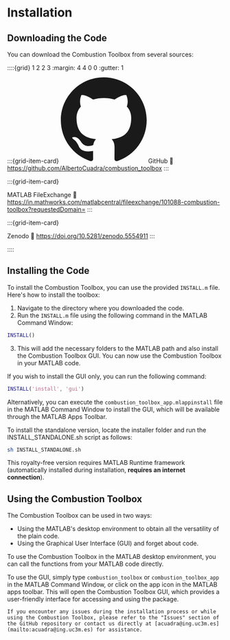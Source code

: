 # Installation

## Downloading the Code

You can download the Combustion Toolbox from several sources:

::::{grid} 1 2 2 3
:margin: 4 4 0 0
:gutter: 1
                
:::{grid-item-card} <svg stroke="currentColor" fill="currentColor" stroke-width="0" viewBox="0 0 16 16" width="200px" height="200px"> <path fill-rule="evenodd" d="M8 0C3.58 0 0 3.58 0 8c0 3.54 2.29 6.53 5.47 7.59.4.07.55-.17.55-.38 0-.19-.01-.82-.01-1.49-2.01.37-2.53-.49-2.69-.94-.09-.23-.48-.94-.82-1.13-.28-.15-.68-.52-.01-.53.63-.01 1.08.58 1.23.82.72 1.21 1.87.87 2.33.66.07-.52.28-.87.51-1.07-1.78-.2-3.64-.89-3.64-3.95 0-.87.31-1.59.82-2.15-.08-.2-.36-1.02.08-2.12 0 0 .67-.21 2.2.82.64-.18 1.32-.27 2-.27.68 0 1.36.09 2 .27 1.53-1.04 2.2-.82 2.2-.82.44 1.1.16 1.92.08 2.12.51.56.82 1.27.82 2.15 0 3.07-1.87 3.75-3.65 3.95.29.25.54.73.54 1.48 0 1.07-.01 1.93-.01 2.2 0 .21.15.46.55.38A8.013 8.013 0 0 0 16 8c0-4.42-3.58-8-8-8z"></path> </svg> GitHub
:link: https://github.com/AlbertoCuadra/combustion_toolbox
:::

:::{grid-item-card} <div class="matlab"></div> MATLAB FileExchange
:link: https://in.mathworks.com/matlabcentral/fileexchange/101088-combustion-toolbox?requestedDomain=
:::

:::{grid-item-card} <div class="zenodo"></div> Zenodo
:link: https://doi.org/10.5281/zenodo.5554911
:::

::::

## Installing the Code

To install the Combustion Toolbox, you can use the provided `INSTALL.m` file. Here's how to install the toolbox:

1. Navigate to the directory where you downloaded the code.
2. Run the `INSTALL.m` file using the following command in the MATLAB Command Window:

```matlab
INSTALL()
```

3. This will add the necessary folders to the MATLAB path and also install the Combustion Toolbox GUI. You can now use the Combustion Toolbox in your MATLAB code.

If you wish to install the GUI only, you can run the following command:
```matlab
INSTALL('install', 'gui')
```

Alternatively, you can execute the `combustion_toolbox_app.mlappinstall` file in the MATLAB Command Window to install the GUI, which will be available through the MATLAB Apps Toolbar.

To install the standalone version, locate the installer folder and run the INSTALL_STANDALONE.sh script as follows:

```bash
sh INSTALL_STANDALONE.sh
```

This royalty-free version requires MATLAB Runtime framework (automatically installed during installation, **requires an internet connection**).

## Using the Combustion Toolbox

The Combustion Toolbox can be used in two ways:

* Using the MATLAB's desktop environment to obtain all the versatility of the plain code.
* Using the Graphical User Interface (GUI) and forget about code.
  
To use the Combustion Toolbox in the MATLAB desktop environment, you can call the functions from your MATLAB code directly.

To use the GUI, simply type `combustion_toolbox` or `combustion_toolbox_app` in the MATLAB Command Window, or click on the app icon in the MATLAB apps toolbar. This will open the Combustion Toolbox GUI, which provides a user-friendly interface for accessing and using the package.

```{note}
If you encounter any issues during the installation process or while using the Combustion Toolbox, please refer to the "Issues" section of the GitHub repository or contact us directly at [acuadra@ing.uc3m.es](mailto:acuadra@ing.uc3m.es) for assistance.
```